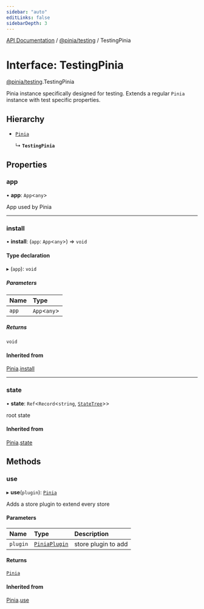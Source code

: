 ```yaml
---
sidebar: "auto"
editLinks: false
sidebarDepth: 3
---
```


[API Documentation](../index.md) / [@pinia/testing](../modules/pinia_testing.md) / TestingPinia

# Interface: TestingPinia

[@pinia/testing](../modules/pinia_testing.md).TestingPinia

Pinia instance specifically designed for testing. Extends a regular
`Pinia` instance with test specific properties.

## Hierarchy

- [`Pinia`](pinia.Pinia.md)

  ↳ **`TestingPinia`**

## Properties

### app

• **app**: `App`<`any`\>

App used by Pinia

___

### install

• **install**: (`app`: `App`<`any`\>) => `void`

#### Type declaration

▸ (`app`): `void`

##### Parameters

| Name | Type |
| :------ | :------ |
| `app` | `App`<`any`\> |

##### Returns

`void`

#### Inherited from

[Pinia](pinia.Pinia.md).[install](pinia.Pinia.md#install)

___

### state

• **state**: `Ref`<`Record`<`string`, [`StateTree`](../modules/pinia.md#statetree)\>\>

root state

#### Inherited from

[Pinia](pinia.Pinia.md).[state](pinia.Pinia.md#state)

## Methods

### use

▸ **use**(`plugin`): [`Pinia`](pinia.Pinia.md)

Adds a store plugin to extend every store

#### Parameters

| Name | Type | Description |
| :------ | :------ | :------ |
| `plugin` | [`PiniaPlugin`](pinia.PiniaPlugin.md) | store plugin to add |

#### Returns

[`Pinia`](pinia.Pinia.md)

#### Inherited from

[Pinia](pinia.Pinia.md).[use](pinia.Pinia.md#use)
